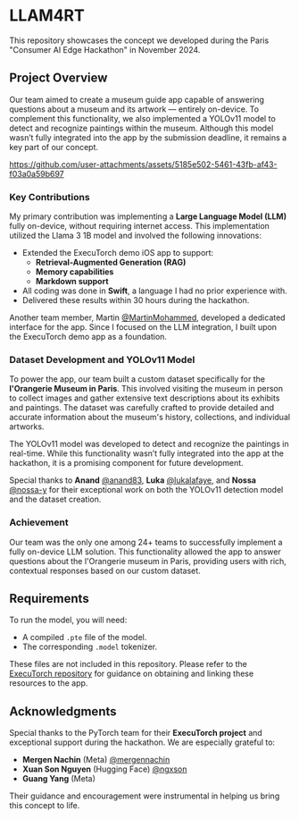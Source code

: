 # LLAM4RT

This repository showcases the concept we developed during the Paris "Consumer AI Edge Hackathon" in November 2024.

## Project Overview

Our team aimed to create a museum guide app capable of answering questions about a museum and its artwork — entirely on-device. To complement this functionality, we also implemented a YOLOv11 model to detect and recognize paintings within the museum. Although this model wasn’t fully integrated into the app by the submission deadline, it remains a key part of our concept.

https://github.com/user-attachments/assets/5185e502-5461-43fb-af43-f03a0a59b697

### Key Contributions

My primary contribution was implementing a **Large Language Model (LLM)** fully on-device, without requiring internet access. This implementation utilized the Llama 3 1B model and involved the following innovations:

- Extended the ExecuTorch demo iOS app to support:
  - **Retrieval-Augmented Generation (RAG)**
  - **Memory capabilities**
  - **Markdown support**
- All coding was done in **Swift**, a language I had no prior experience with.
- Delivered these results within 30 hours during the hackathon.

Another team member, Martin [@MartinMohammed](https://github.com/MartinMohammed), developed a dedicated interface for the app. Since I focused on the LLM integration, I built upon the ExecuTorch demo app as a foundation.

### Dataset Development and YOLOv11 Model

To power the app, our team built a custom dataset specifically for the **l'Orangerie Museum in Paris**. This involved visiting the museum in person to collect images and gather extensive text descriptions about its exhibits and paintings. The dataset was carefully crafted to provide detailed and accurate information about the museum's history, collections, and individual artworks.

The YOLOv11 model was developed to detect and recognize the paintings in real-time. While this functionality wasn’t fully integrated into the app at the hackathon, it is a promising component for future development. 

Special thanks to **Anand** [@anand83](https://github.com/anand83), **Luka** [@lukalafaye](https://github.com/lukalafaye), and **Nossa** [@nossa-y](https://github.com/nossa-y) for their exceptional work on both the YOLOv11 detection model and the dataset creation.

### Achievement

Our team was the only one among 24+ teams to successfully implement a fully on-device LLM solution. This functionality allowed the app to answer questions about the l'Orangerie museum in Paris, providing users with rich, contextual responses based on our custom dataset.

## Requirements

To run the model, you will need:
- A compiled `.pte` file of the model.
- The corresponding `.model` tokenizer.

These files are not included in this repository. Please refer to the [ExecuTorch repository](https://github.com/pytorch/executorch) for guidance on obtaining and linking these resources to the app.

## Acknowledgments

Special thanks to the PyTorch team for their **ExecuTorch project** and exceptional support during the hackathon. We are especially grateful to:

- **Mergen Nachin** (Meta) [@mergennachin](https://github.com/mergennachin)
- **Xuan Son Nguyen** (Hugging Face) [@ngxson](https://github.com/ngxson)
- **Guang Yang** (Meta)

Their guidance and encouragement were instrumental in helping us bring this concept to life.
